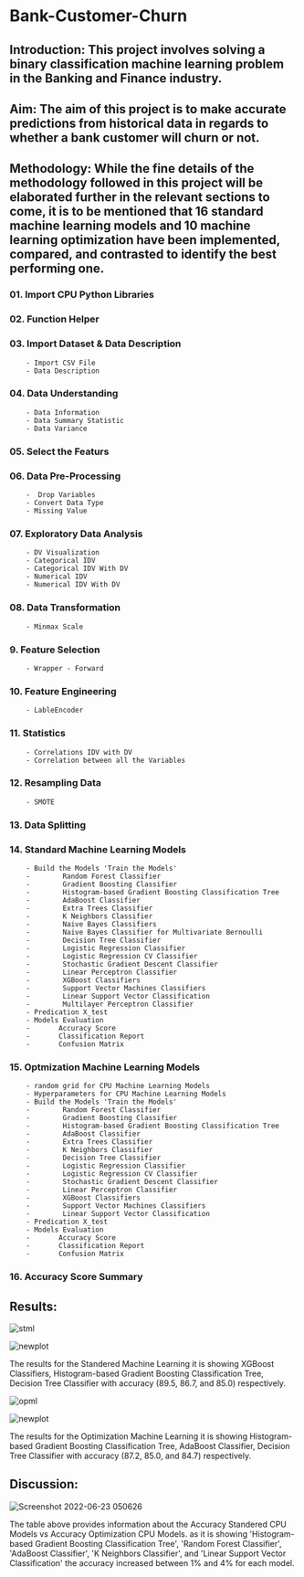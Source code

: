 # Bank-Customer-Churn

## Introduction: This project involves solving a binary classification machine learning problem in the Banking and Finance industry.

## Aim: The aim of this project is to make accurate predictions from historical data in regards to whether a bank customer will churn or not.

## Methodology: While the fine details of the methodology followed in this project will be elaborated further in the relevant sections to come, it is to be mentioned that 16 standard machine learning models and 10 machine learning optimization have been implemented, compared, and contrasted to identify the best performing one.

### 01. Import CPU Python Libraries 
### 02. Function Helper
### 03. Import Dataset & Data Description
        - Import CSV File
        - Data Description
### 04. Data Understanding
        - Data Information
        - Data Summary Statistic
        - Data Variance
### 05. Select the Featurs
### 06. Data Pre-Processing
        -  Drop Variables 
        - Convert Data Type
        - Missing Value
### 07. Exploratory Data Analysis
        - DV Visualization
        - Categorical IDV
        - Categorical IDV With DV
        - Numerical IDV
        - Numerical IDV With DV
### 08. Data Transformation
        - Minmax Scale
### 9. Feature Selection
        - Wrapper - Forward
### 10. Feature Engineering 
        - LableEncoder
### 11. Statistics
        - Correlations IDV with DV
        - Correlation between all the Variables
### 12. Resampling Data
        - SMOTE
### 13. Data Splitting 
### 14. Standard Machine Learning Models 
        - Build the Models 'Train the Models'
        -        Random Forest Classifier
        -        Gradient Boosting Classifier
        -        Histogram-based Gradient Boosting Classification Tree
        -        AdaBoost Classifier
        -        Extra Trees Classifier
        -        K Neighbors Classifier
        -        Naive Bayes Classifiers
        -        Naive Bayes Classifier for Multivariate Bernoulli
        -        Decision Tree Classifier
        -        Logistic Regression Classifier
        -        Logistic Regression CV Classifier
        -        Stochastic Gradient Descent Classifier
        -        Linear Perceptron Classifier
        -        XGBoost Classifiers
        -        Support Vector Machines Classifiers
        -        Linear Support Vector Classification
        -        Multilayer Perceptron Classifier
        - Predication X_test
        - Models Evaluation
        -       Accuracy Score
        -       Classification Report
        -       Confusion Matrix
### 15. Optmization Machine Learning Models 
        - random grid for CPU Machine Learning Models
        - Hyperparameters for CPU Machine Learning Models
        - Build the Models 'Train the Models'
        -        Random Forest Classifier
        -        Gradient Boosting Classifier
        -        Histogram-based Gradient Boosting Classification Tree
        -        AdaBoost Classifier
        -        Extra Trees Classifier
        -        K Neighbors Classifier
        -        Decision Tree Classifier
        -        Logistic Regression Classifier
        -        Logistic Regression CV Classifier
        -        Stochastic Gradient Descent Classifier
        -        Linear Perceptron Classifier
        -        XGBoost Classifiers
        -        Support Vector Machines Classifiers
        -        Linear Support Vector Classification
        - Predication X_test
        - Models Evaluation
        -       Accuracy Score
        -       Classification Report
        -       Confusion Matrix
### 16. Accuracy Score Summary 

## Results:

![stml](https://user-images.githubusercontent.com/82437810/175135582-e126dc34-c11b-4ed4-9fbe-b1d279f0787a.png)

![newplot](https://user-images.githubusercontent.com/82437810/175135596-a714fbd8-bb1e-4de0-a30d-1db8bc5d4109.png)

The results for the Standered Machine Learning it is showing XGBoost Classifiers, Histogram-based Gradient Boosting Classification Tree, Decision Tree Classifier  with accuracy (89.5, 86.7, and 85.0) respectively.

![opml](https://user-images.githubusercontent.com/82437810/175135689-38273ee0-ad6f-47be-8807-7327e79819de.png)

![newplot](https://user-images.githubusercontent.com/82437810/175135875-f46ac87d-7899-40d9-9f9c-2fde44f3ad50.png)

The results for the Optimization Machine Learning it is showing Histogram-based Gradient Boosting Classification Tree, AdaBoost Classifier, Decision Tree Classifier with accuracy (87.2, 85.0, and 84.7) respectively.

## Discussion:

![Screenshot 2022-06-23 050626](https://user-images.githubusercontent.com/82437810/175136122-1a928d5e-20ac-4ee3-a4ce-9dcd4907e7a6.png)

The table above provides information about the Accuracy Standered CPU Models vs Accuracy Optimization CPU Models. as it is showing 'Histogram-based Gradient Boosting Classification Tree', 'Random Forest Classifier', 'AdaBoost Classifier', 'K Neighbors Classifier', and 'Linear Support Vector Classification' the accuracy increased between 1% and 4% for each model.
